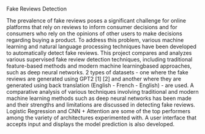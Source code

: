 
Fake Reviews Detection

The prevalence of fake reviews poses a significant
challenge for online platforms that rely on reviews to inform
consumer decisions and for consumers who rely on the opinions
of other users to make decisions regarding buying a product.
To address this problem, various machine learning and natural
language processing techniques have been developed to automatically detect fake reviews. This project compares and analyzes
various supervised fake review detection techniques, including
traditional feature-based methods and modern machine learningbased approaches, such as deep neural networks. 2 types of
datasets - one where the fake reviews are generated using GPT2 [1] [2] and another where they are generated using back
translation (English - French - English) - are used. A comparative
analysis of various techniques involving traditional and modern
machine learning methods such as deep neural networks has
been made and their strengths and limitations are discussed in
detecting fake reviews. Logistic Regression and CNN + Attention
are some of the top performers among the variety of architectures
experimented with. A user interface that accepts input and
displays the model prediction is also developed.
